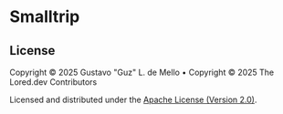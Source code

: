 # Smalltrip

## License

Copyright &copy; 2025 Gustavo "Guz" L. de Mello &bull; Copyright &copy; 2025 The Lored.dev Contributors

Licensed and distributed under the [Apache License (Version 2.0)](./LICENSE).

